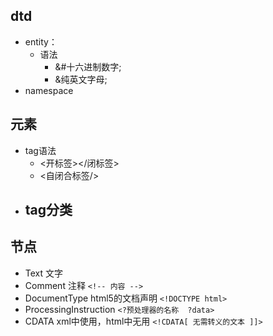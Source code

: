 ## dtd
- entity：
	- 语法
		- &#十六进制数字; 
		- &纯英文字母;
- namespace

## 元素

- tag语法
    - <开标签></闭标签>
    - <自闭合标签/>
- tag分类
    - 

## 节点
- Text 文字
- Comment 注释
`<!-- 内容 -->`
- DocumentType html5的文档声明
`<!DOCTYPE html>`
- ProcessingInstruction
`<?预处理器的名称  ?data>`
- CDATA xml中使用，html中无用
`<!CDATA[ 无需转义的文本 ]]>`